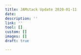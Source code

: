 ```yaml
---
title: JAMstack Update 2020-01-11
date: 
description: ''
link: ''
tool: []
custom: []
images: []
draft: true

---
```

